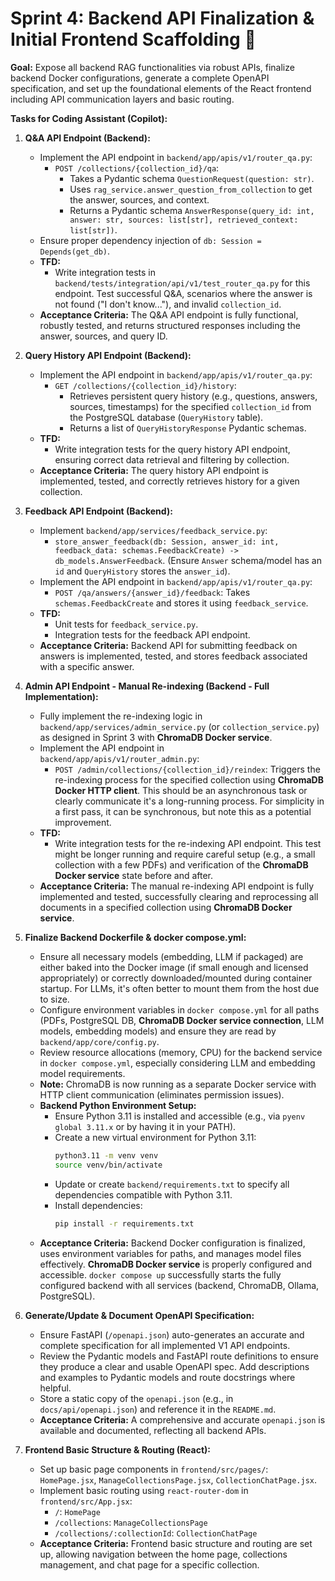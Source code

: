 # Sprint 4: Backend API Finalization & Initial Frontend Scaffolding 🌉

**Goal:** Expose all backend RAG functionalities via robust APIs, finalize backend Docker configurations, generate a complete OpenAPI specification, and set up the foundational elements of the React frontend including API communication layers and basic routing.

**Tasks for Coding Assistant (Copilot):**

1.  **Q&A API Endpoint (Backend):**
    * Implement the API endpoint in `backend/app/apis/v1/router_qa.py`:
        * `POST /collections/{collection_id}/qa`:
            * Takes a Pydantic schema `QuestionRequest(question: str)`.
            * Uses `rag_service.answer_question_from_collection` to get the answer, sources, and context.
            * Returns a Pydantic schema `AnswerResponse(query_id: int, answer: str, sources: list[str], retrieved_context: list[str])`.
    * Ensure proper dependency injection of `db: Session = Depends(get_db)`.
    * **TFD:**
        * Write integration tests in `backend/tests/integration/api/v1/test_router_qa.py` for this endpoint. Test successful Q&A, scenarios where the answer is not found ("I don't know..."), and invalid `collection_id`.
    * **Acceptance Criteria:** The Q&A API endpoint is fully functional, robustly tested, and returns structured responses including the answer, sources, and query ID.

2.  **Query History API Endpoint (Backend):**
    * Implement the API endpoint in `backend/app/apis/v1/router_qa.py`:
        * `GET /collections/{collection_id}/history`:
            * Retrieves persistent query history (e.g., questions, answers, sources, timestamps) for the specified `collection_id` from the PostgreSQL database (`QueryHistory` table).
            * Returns a list of `QueryHistoryResponse` Pydantic schemas.
    * **TFD:**
        * Write integration tests for the query history API endpoint, ensuring correct data retrieval and filtering by collection.
    * **Acceptance Criteria:** The query history API endpoint is implemented, tested, and correctly retrieves history for a given collection.

3.  **Feedback API Endpoint (Backend):**
    * Implement `backend/app/services/feedback_service.py`:
        * `store_answer_feedback(db: Session, answer_id: int, feedback_data: schemas.FeedbackCreate) -> db_models.AnswerFeedback`. (Ensure `Answer` schema/model has an `id` and `QueryHistory` stores the `answer_id`).
    * Implement the API endpoint in `backend/app/apis/v1/router_qa.py`:
        * `POST /qa/answers/{answer_id}/feedback`: Takes `schemas.FeedbackCreate` and stores it using `feedback_service`.
    * **TFD:**
        * Unit tests for `feedback_service.py`.
        * Integration tests for the feedback API endpoint.
    * **Acceptance Criteria:** Backend API for submitting feedback on answers is implemented, tested, and stores feedback associated with a specific answer.

4.  **Admin API Endpoint - Manual Re-indexing (Backend - Full Implementation):**
    * Fully implement the re-indexing logic in `backend/app/services/admin_service.py` (or `collection_service.py`) as designed in Sprint 3 with **ChromaDB Docker service**.
    * Implement the API endpoint in `backend/app/apis/v1/router_admin.py`:
        * `POST /admin/collections/{collection_id}/reindex`: Triggers the re-indexing process for the specified collection using **ChromaDB Docker HTTP client**. This should be an asynchronous task or clearly communicate it's a long-running process. For simplicity in a first pass, it can be synchronous, but note this as a potential improvement.
    * **TFD:**
        * Write integration tests for the re-indexing API endpoint. This test might be longer running and require careful setup (e.g., a small collection with a few PDFs) and verification of the **ChromaDB Docker service** state before and after.
    * **Acceptance Criteria:** The manual re-indexing API endpoint is fully implemented and tested, successfully clearing and reprocessing all documents in a specified collection using **ChromaDB Docker service**.

5.  **Finalize Backend Dockerfile & docker compose.yml:**
    * Ensure all necessary models (embedding, LLM if packaged) are either baked into the Docker image (if small enough and licensed appropriately) or correctly downloaded/mounted during container startup. For LLMs, it's often better to mount them from the host due to size.
    * Configure environment variables in `docker compose.yml` for all paths (PDFs, PostgreSQL DB, **ChromaDB Docker service connection**, LLM models, embedding models) and ensure they are read by `backend/app/core/config.py`.
    * Review resource allocations (memory, CPU) for the backend service in `docker compose.yml`, especially considering LLM and embedding model requirements.
    * **Note:** ChromaDB is now running as a separate Docker service with HTTP client communication (eliminates permission issues).
    * **Backend Python Environment Setup:**
        * Ensure Python 3.11 is installed and accessible (e.g., via `pyenv global 3.11.x` or by having it in your PATH).
        * Create a new virtual environment for Python 3.11:
          ```bash
          python3.11 -m venv venv
          source venv/bin/activate
          ```
        * Update or create `backend/requirements.txt` to specify all dependencies compatible with Python 3.11.
        * Install dependencies:
          ```bash
          pip install -r requirements.txt
          ```
    * **Acceptance Criteria:** Backend Docker configuration is finalized, uses environment variables for paths, and manages model files effectively. **ChromaDB Docker service** is properly configured and accessible. `docker compose up` successfully starts the fully configured backend with all services (backend, ChromaDB, Ollama, PostgreSQL).

6.  **Generate/Update & Document OpenAPI Specification:**
    * Ensure FastAPI (`/openapi.json`) auto-generates an accurate and complete specification for all implemented V1 API endpoints.
    * Review the Pydantic models and FastAPI route definitions to ensure they produce a clear and usable OpenAPI spec. Add descriptions and examples to Pydantic models and route docstrings where helpful.
    * Store a static copy of the `openapi.json` (e.g., in `docs/api/openapi.json`) and reference it in the `README.md`.
    * **Acceptance Criteria:** A comprehensive and accurate `openapi.json` is available and documented, reflecting all backend APIs.

7.  **Frontend Basic Structure & Routing (React):**
    * Set up basic page components in `frontend/src/pages/`: `HomePage.jsx`, `ManageCollectionsPage.jsx`, `CollectionChatPage.jsx`.
    * Implement basic routing using `react-router-dom` in `frontend/src/App.jsx`:
        * `/`: `HomePage`
        * `/collections`: `ManageCollectionsPage`
        * `/collections/:collectionId`: `CollectionChatPage`
    * **Acceptance Criteria:** Frontend basic structure and routing are set up, allowing navigation between the home page, collections management, and chat page for a specific collection.